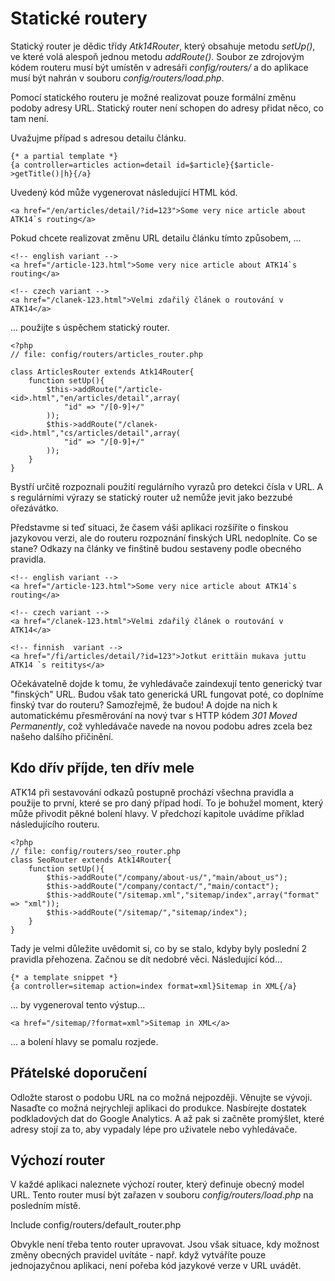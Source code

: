 Statické routery
================

Statický router je dědic třídy _Atk14Router_, který obsahuje metodu _setUp()_, ve které volá alespoň jednou metodu _addRoute()_.
Soubor ze zdrojovým kódem routeru musí být umístěn v adresáři _config/routers/_ a do aplikace musí být nahrán v souboru _config/routers/load.php_.

Pomocí statického routeru je možné realizovat pouze formální změnu podoby adresy URL. Statický router není schopen do adresy přidat něco, co tam není.

Uvažujme případ s adresou detailu článku.

	{* a partial template *}
	{a controller=articles action=detail id=$article}{$article->getTitle()|h}{/a}

Uvedený kód může vygenerovat následující HTML kód.
	
	<a href="/en/articles/detail/?id=123">Some very nice article about ATK14`s routing</a>

Pokud chcete realizovat změnu URL detailu článku tímto způsobem, ...

	<!-- english variant -->
	<a href="/article-123.html">Some very nice article about ATK14`s routing</a>

	<!-- czech variant -->
	<a href="/clanek-123.html">Velmi zdařilý článek o routování v ATK14</a>

... použijte s úspěchem statický router.

	<?php
	// file: config/routers/articles_router.php

	class ArticlesRouter extends Atk14Router{
		function setUp(){
			$this->addRoute("/article-<id>.html","en/articles/detail",array(
				"id" => "/[0-9]+/"
			));
			$this->addRoute("/clanek-<id>.html","cs/articles/detail",array(
				"id" => "/[0-9]+/"
			));
		}
	}

Bystří určitě rozpoznali použití regulárního vyrazů pro detekci čísla v URL. A s regulárními výrazy se statický router už nemůže jevit jako bezzubé ořezávátko.

Představme si teď situaci, že časem váši aplikaci rozšíříte o finskou jazykovou verzi, ale do routeru rozpoznání finských URL nedoplníte. Co se stane?
Odkazy na články ve finštině budou sestaveny podle obecného pravidla.

	<!-- english variant -->
	<a href="/article-123.html">Some very nice article about ATK14`s routing</a>

	<!-- czech variant -->
	<a href="/clanek-123.html">Velmi zdařilý článek o routování v ATK14</a>

	<!-- finnish  variant -->
	<a href="/fi/articles/detail/?id=123">Jotkut erittäin mukava juttu ATK14 `s reititys</a>

Očekávatelně dojde k tomu, že vyhledávače zaindexují tento generický tvar "finských" URL. Budou však tato generická URL fungovat poté, co doplníme finský tvar do routeru?
Samozřejmě, že budou! A dojde na nich k automatickému přesměrování na nový tvar s HTTP kódem _301 Moved Permanently_, což vyhledávače navede na novou podobu adres zcela bez našeho dalšího přičinění.

Kdo dřív příjde, ten dřív mele
------------------------------

ATK14 při sestavování odkazů postupně prochází všechna pravidla a použije to první, které se pro daný případ hodí. To je bohužel moment, který může přivodit pěkné bolení hlavy. V předchozí kapitole uvádíme příklad následujícího routeru.

	<?php
	// file: config/routers/seo_router.php
	class SeoRouter extends Atk14Router{
		function setUp(){
			$this->addRoute("/company/about-us/","main/about_us");
			$this->addRoute("/company/contact/","main/contact");
			$this->addRoute("/sitemap.xml","sitemap/index",array("format" => "xml"));
			$this->addRoute("/sitemap/","sitemap/index");
		}
	}

Tady je velmi důležite uvědomit si, co by se stalo, kdyby byly poslední 2 pravidla přehozena. Začnou se dít nedobré věci. Následující kód...

	{* a template snippet *}
	{a controller=sitemap action=index format=xml}Sitemap in XML{/a}

... by vygeneroval tento výstup...

	<a href="/sitemap/?format=xml">Sitemap in XML</a>

... a bolení hlavy se pomalu rozjede.

Přátelské doporučení
--------------------

Odložte starost o podobu URL na co možná nejpozději. Věnujte se vývoji. Nasaďte co možná nejrychleji aplikaci do produkce. Nasbírejte dostatek podkladových dat do Google Analytics.
A až pak si začněte promýšlet, které adresy stojí za to, aby vypadaly lépe pro uživatele nebo vyhledávače.

Výchozí router
--------------

V každé aplikaci naleznete výchozí router, který definuje obecný model URL. Tento router musí být zařazen v souboru _config/routers/load.php_ na posledním místě.

Include config/routers/default_router.php

Obvykle není třeba tento router upravovat. Jsou však situace, kdy možnost změny obecných pravidel uvítáte - např. když vytváříte pouze jednojazyčnou aplikaci,
není pořeba kód jazykové verze v URL uvádět.



